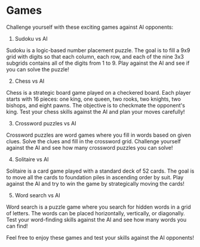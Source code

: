# Games

Challenge yourself with these exciting games against AI opponents:

1. Sudoku vs AI

Sudoku is a logic-based number placement puzzle. The goal is to fill a 9x9 grid with digits so that each column, each row, and each of the nine 3x3 subgrids contains all of the digits from 1 to 9. Play against the AI and see if you can solve the puzzle!

2. Chess vs AI

Chess is a strategic board game played on a checkered board. Each player starts with 16 pieces: one king, one queen, two rooks, two knights, two bishops, and eight pawns. The objective is to checkmate the opponent's king. Test your chess skills against the AI and plan your moves carefully!

3. Crossword puzzles vs AI

Crossword puzzles are word games where you fill in words based on given clues. Solve the clues and fill in the crossword grid. Challenge yourself against the AI and see how many crossword puzzles you can solve!

4. Solitaire vs AI

Solitaire is a card game played with a standard deck of 52 cards. The goal is to move all the cards to foundation piles in ascending order by suit. Play against the AI and try to win the game by strategically moving the cards!

5. Word search vs AI

Word search is a puzzle game where you search for hidden words in a grid of letters. The words can be placed horizontally, vertically, or diagonally. Test your word-finding skills against the AI and see how many words you can find!

Feel free to enjoy these games and test your skills against the AI opponents!
